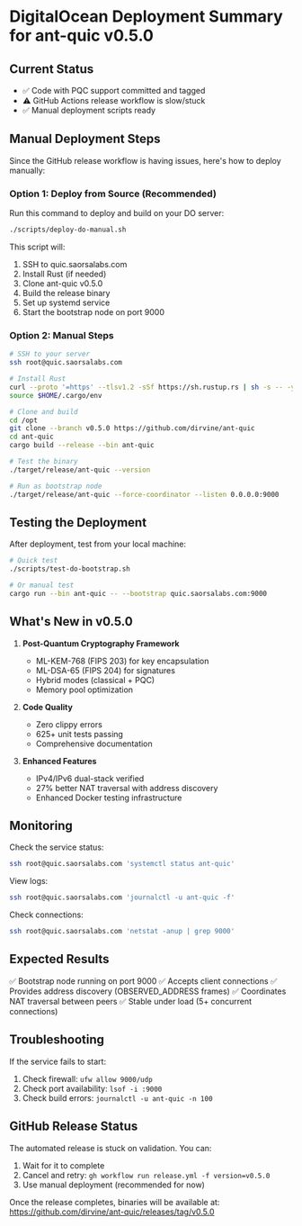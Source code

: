 # DigitalOcean Deployment Summary for ant-quic v0.5.0

## Current Status
- ✅ Code with PQC support committed and tagged
- ⚠️ GitHub Actions release workflow is slow/stuck
- ✅ Manual deployment scripts ready

## Manual Deployment Steps

Since the GitHub release workflow is having issues, here's how to deploy manually:

### Option 1: Deploy from Source (Recommended)

Run this command to deploy and build on your DO server:

```bash
./scripts/deploy-do-manual.sh
```

This script will:
1. SSH to quic.saorsalabs.com
2. Install Rust (if needed)
3. Clone ant-quic v0.5.0
4. Build the release binary
5. Set up systemd service
6. Start the bootstrap node on port 9000

### Option 2: Manual Steps

```bash
# SSH to your server
ssh root@quic.saorsalabs.com

# Install Rust
curl --proto '=https' --tlsv1.2 -sSf https://sh.rustup.rs | sh -s -- -y
source $HOME/.cargo/env

# Clone and build
cd /opt
git clone --branch v0.5.0 https://github.com/dirvine/ant-quic
cd ant-quic
cargo build --release --bin ant-quic

# Test the binary
./target/release/ant-quic --version

# Run as bootstrap node
./target/release/ant-quic --force-coordinator --listen 0.0.0.0:9000
```

## Testing the Deployment

After deployment, test from your local machine:

```bash
# Quick test
./scripts/test-do-bootstrap.sh

# Or manual test
cargo run --bin ant-quic -- --bootstrap quic.saorsalabs.com:9000
```

## What's New in v0.5.0

1. **Post-Quantum Cryptography Framework**
   - ML-KEM-768 (FIPS 203) for key encapsulation
   - ML-DSA-65 (FIPS 204) for signatures
   - Hybrid modes (classical + PQC)
   - Memory pool optimization

2. **Code Quality**
   - Zero clippy errors
   - 625+ unit tests passing
   - Comprehensive documentation

3. **Enhanced Features**
   - IPv4/IPv6 dual-stack verified
   - 27% better NAT traversal with address discovery
   - Enhanced Docker testing infrastructure

## Monitoring

Check the service status:
```bash
ssh root@quic.saorsalabs.com 'systemctl status ant-quic'
```

View logs:
```bash
ssh root@quic.saorsalabs.com 'journalctl -u ant-quic -f'
```

Check connections:
```bash
ssh root@quic.saorsalabs.com 'netstat -anup | grep 9000'
```

## Expected Results

✅ Bootstrap node running on port 9000
✅ Accepts client connections
✅ Provides address discovery (OBSERVED_ADDRESS frames)
✅ Coordinates NAT traversal between peers
✅ Stable under load (5+ concurrent connections)

## Troubleshooting

If the service fails to start:
1. Check firewall: `ufw allow 9000/udp`
2. Check port availability: `lsof -i :9000`
3. Check build errors: `journalctl -u ant-quic -n 100`

## GitHub Release Status

The automated release is stuck on validation. You can:
1. Wait for it to complete
2. Cancel and retry: `gh workflow run release.yml -f version=v0.5.0`
3. Use manual deployment (recommended for now)

Once the release completes, binaries will be available at:
https://github.com/dirvine/ant-quic/releases/tag/v0.5.0